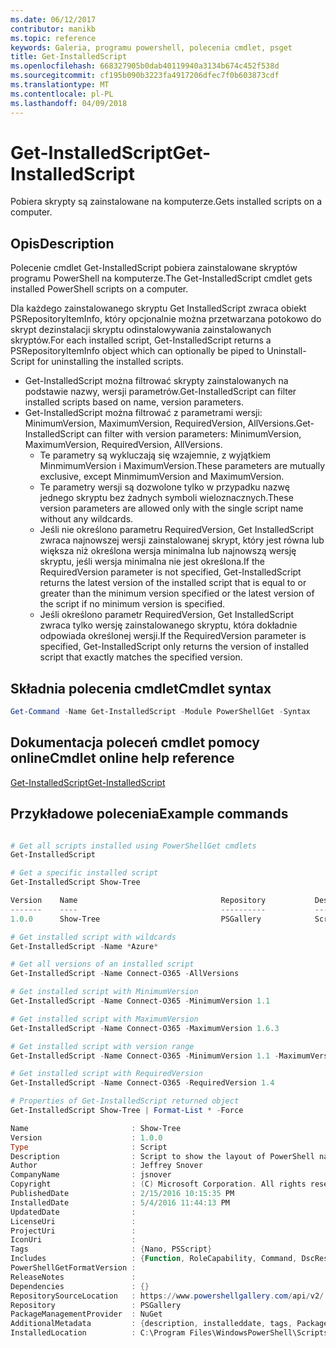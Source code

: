 ```yaml
---
ms.date: 06/12/2017
contributor: manikb
ms.topic: reference
keywords: Galeria, programu powershell, polecenia cmdlet, psget
title: Get-InstalledScript
ms.openlocfilehash: 668327905b0dab40119940a3134b674c452f538d
ms.sourcegitcommit: cf195b090b3223fa4917206dfec7f0b603873cdf
ms.translationtype: MT
ms.contentlocale: pl-PL
ms.lasthandoff: 04/09/2018
---
```

# <a name="get-installedscript"></a><span data-ttu-id="4078c-103">Get-InstalledScript</span><span class="sxs-lookup"><span data-stu-id="4078c-103">Get-InstalledScript</span></span>

<span data-ttu-id="4078c-104">Pobiera skrypty są zainstalowane na komputerze.</span><span class="sxs-lookup"><span data-stu-id="4078c-104">Gets installed scripts on a computer.</span></span>

## <a name="description"></a><span data-ttu-id="4078c-105">Opis</span><span class="sxs-lookup"><span data-stu-id="4078c-105">Description</span></span>

<span data-ttu-id="4078c-106">Polecenie cmdlet Get-InstalledScript pobiera zainstalowane skryptów programu PowerShell na komputerze.</span><span class="sxs-lookup"><span data-stu-id="4078c-106">The Get-InstalledScript cmdlet gets installed PowerShell scripts on a computer.</span></span>

<span data-ttu-id="4078c-107">Dla każdego zainstalowanego skryptu Get InstalledScript zwraca obiekt PSRepositoryItemInfo, który opcjonalnie można przetwarzana potokowo do skrypt dezinstalacji skryptu odinstalowywania zainstalowanych skryptów.</span><span class="sxs-lookup"><span data-stu-id="4078c-107">For each installed script, Get-InstalledScript returns a PSRepositoryItemInfo object which can optionally be piped to Uninstall-Script for uninstalling the installed scripts.</span></span>

- <span data-ttu-id="4078c-108">Get-InstalledScript można filtrować skrypty zainstalowanych na podstawie nazwy, wersji parametrów.</span><span class="sxs-lookup"><span data-stu-id="4078c-108">Get-InstalledScript can filter installed scripts based on name, version parameters.</span></span>
- <span data-ttu-id="4078c-109">Get-InstalledScript można filtrować z parametrami wersji: MinimumVersion, MaximumVersion, RequiredVersion, AllVersions.</span><span class="sxs-lookup"><span data-stu-id="4078c-109">Get-InstalledScript can filter with version parameters: MinimumVersion, MaximumVersion, RequiredVersion, AllVersions.</span></span>
  - <span data-ttu-id="4078c-110">Te parametry są wykluczają się wzajemnie, z wyjątkiem MinmimumVersion i MaximumVersion.</span><span class="sxs-lookup"><span data-stu-id="4078c-110">These parameters are mutually exclusive, except MinmimumVersion and MaximumVersion.</span></span>
  - <span data-ttu-id="4078c-111">Te parametry wersji są dozwolone tylko w przypadku nazwę jednego skryptu bez żadnych symboli wieloznacznych.</span><span class="sxs-lookup"><span data-stu-id="4078c-111">These version parameters are allowed only with the single script name without any wildcards.</span></span>
  - <span data-ttu-id="4078c-112">Jeśli nie określono parametru RequiredVersion, Get InstalledScript zwraca najnowszej wersji zainstalowanej skrypt, który jest równa lub większa niż określona wersja minimalna lub najnowszą wersję skryptu, jeśli wersja minimalna nie jest określona.</span><span class="sxs-lookup"><span data-stu-id="4078c-112">If the RequiredVersion parameter is not specified, Get-InstalledScript returns the latest version of the installed script that is equal to or greater than the minimum version specified or the latest version of the script if no minimum version is specified.</span></span>
  - <span data-ttu-id="4078c-113">Jeśli określono parametr RequiredVersion, Get InstalledScript zwraca tylko wersję zainstalowanego skryptu, która dokładnie odpowiada określonej wersji.</span><span class="sxs-lookup"><span data-stu-id="4078c-113">If the RequiredVersion parameter is specified, Get-InstalledScript only returns the version of installed script that exactly matches the specified version.</span></span>

## <a name="cmdlet-syntax"></a><span data-ttu-id="4078c-114">Składnia polecenia cmdlet</span><span class="sxs-lookup"><span data-stu-id="4078c-114">Cmdlet syntax</span></span>

```powershell
Get-Command -Name Get-InstalledScript -Module PowerShellGet -Syntax
```

## <a name="cmdlet-online-help-reference"></a><span data-ttu-id="4078c-115">Dokumentacja poleceń cmdlet pomocy online</span><span class="sxs-lookup"><span data-stu-id="4078c-115">Cmdlet online help reference</span></span>

[<span data-ttu-id="4078c-116">Get-InstalledScript</span><span class="sxs-lookup"><span data-stu-id="4078c-116">Get-InstalledScript</span></span>](http://go.microsoft.com/fwlink/?LinkId=619790)

## <a name="example-commands"></a><span data-ttu-id="4078c-117">Przykładowe polecenia</span><span class="sxs-lookup"><span data-stu-id="4078c-117">Example commands</span></span>

```powershell

# Get all scripts installed using PowerShellGet cmdlets
Get-InstalledScript

# Get a specific installed script
Get-InstalledScript Show-Tree

Version    Name                                Repository           Description
-------    ----                                ----------           -----------
1.0.0      Show-Tree                           PSGallery            Script to show the layout of PowerShell namespaces (Tr...

# Get installed script with wildcards
Get-InstalledScript -Name *Azure*

# Get all versions of an installed script
Get-InstalledScript -Name Connect-O365 -AllVersions

# Get installed script with MinimumVersion
Get-InstalledScript -Name Connect-O365 -MinimumVersion 1.1

# Get installed script with MaximumVersion
Get-InstalledScript -Name Connect-O365 -MaximumVersion 1.6.3

# Get installed script with version range
Get-InstalledScript -Name Connect-O365 -MinimumVersion 1.1 -MaximumVersion 1.6.3

# Get installed script with RequiredVersion
Get-InstalledScript -Name Connect-O365 -RequiredVersion 1.4

# Properties of Get-InstalledScript returned object
Get-InstalledScript Show-Tree | Format-List * -Force

Name                       : Show-Tree
Version                    : 1.0.0
Type                       : Script
Description                : Script to show the layout of PowerShell namespaces (Trees) using ASCII
Author                     : Jeffrey Snover
CompanyName                : jsnover
Copyright                  : (C) Microsoft Corporation. All rights reserved.
PublishedDate              : 2/15/2016 10:15:35 PM
InstalledDate              : 5/4/2016 11:44:13 PM
UpdatedDate                :
LicenseUri                 :
ProjectUri                 :
IconUri                    :
Tags                       : {Nano, PSScript}
Includes                   : {Function, RoleCapability, Command, DscResource...}
PowerShellGetFormatVersion :
ReleaseNotes               :
Dependencies               : {}
RepositorySourceLocation   : https://www.powershellgallery.com/api/v2/
Repository                 : PSGallery
PackageManagementProvider  : NuGet
AdditionalMetadata         : {description, installeddate, tags, PackageManagementProvider...}
InstalledLocation          : C:\Program Files\WindowsPowerShell\Scripts


```